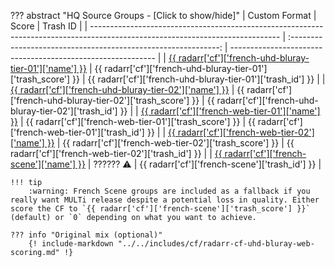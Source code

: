 ??? abstract "HQ Source Groups - [Click to show/hide]"
    | Custom Format                                                                                                                 |                             Score                              | Trash ID                                                    |
    | ----------------------------------------------------------------------------------------------------------------------------- | :------------------------------------------------------------: | ----------------------------------------------------------- |
    | [{{ radarr['cf']['french-uhd-bluray-tier-01']['name'] }}](/Radarr/Radarr-collection-of-custom-formats/#fr-uhd-bluray-tier-01) | {{ radarr['cf']['french-uhd-bluray-tier-01']['trash_score'] }} | {{ radarr['cf']['french-uhd-bluray-tier-01']['trash_id'] }} |
    | [{{ radarr['cf']['french-uhd-bluray-tier-02']['name'] }}](/Radarr/Radarr-collection-of-custom-formats/#fr-uhd-bluray-tier-02) | {{ radarr['cf']['french-uhd-bluray-tier-02']['trash_score'] }} | {{ radarr['cf']['french-uhd-bluray-tier-02']['trash_id'] }} |
    | [{{ radarr['cf']['french-web-tier-01']['name'] }}](/Radarr/Radarr-collection-of-custom-formats/#fr-web-tier-01)               |    {{ radarr['cf']['french-web-tier-01']['trash_score'] }}     | {{ radarr['cf']['french-web-tier-01']['trash_id'] }}        |
    | [{{ radarr['cf']['french-web-tier-02']['name'] }}](/Radarr/Radarr-collection-of-custom-formats/#fr-web-tier-02)               |    {{ radarr['cf']['french-web-tier-02']['trash_score'] }}     | {{ radarr['cf']['french-web-tier-02']['trash_id'] }}        |
    | [{{ radarr['cf']['french-scene']['name'] }}](/Radarr/Radarr-collection-of-custom-formats/#fr-scene-groups)                    |                        ?????? :warning:                        | {{ radarr['cf']['french-scene']['trash_id'] }}              |

    !!! tip
        :warning: French Scene groups are included as a fallback if you really want MULTi release despite a potential loss in quality. Either score the CF to `{{ radarr['cf']['french-scene']['trash_score'] }}` (default) or `0` depending on what you want to achieve.

    ??? info "Original mix (optional)"
        {! include-markdown "../../includes/cf/radarr-cf-uhd-bluray-web-scoring.md" !}
